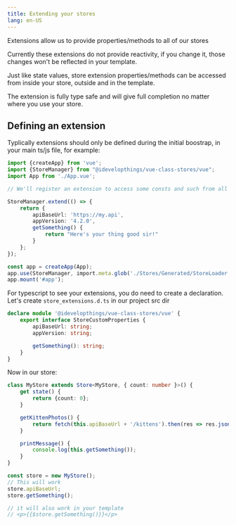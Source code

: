 ```yaml
---
title: Extending your stores
lang: en-US
---
```


Extensions allow us to provide properties/methods to all of our stores

Currently these extensions do not provide reactivity, if you change it, those changes won't be reflected in your
template.

Just like state values, store extension properties/methods can be accessed from inside your store, outside and in the
template.

The extension is fully type safe and will give full completion no matter where you use your store.

## Defining an extension

Typlically extensions should only be defined during the initial boostrap, in your main ts/js file, for example:

```typescript
import {createApp} from 'vue';
import {StoreManager} from "@idevelopthings/vue-class-stores/vue";
import App from './App.vue';

// We'll register an extension to access some consts and such from all our stores

StoreManager.extend(() => {
    return {
        apiBaseUrl: 'https://my.api',
        appVersion: '4.2.0',
        getSomething() {
            return "Here's your thing good sir!"
        }
    };
});

const app = createApp(App);
app.use(StoreManager, import.meta.glob('./Stores/Generated/StoreLoader.ts', {eager: true}));
app.mount('#app');
```

For typescript to see your extensions, you do need to create a declaration.
Let's create `store_extensions.d.ts` in our project src dir

```typescript
declare module '@idevelopthings/vue-class-stores/vue' {
    export interface StoreCustomProperties {
        apiBaseUrl: string;
        appVersion: string;

        getSomething(): string;
    }
}
```

Now in our store:

```typescript
class MyStore extends Store<MyStore, { count: number }>() {
    get state() {
        return {count: 0};
    }

    getKittenPhotos() {
        return fetch(this.apiBaseUrl + '/kittens').then(res => res.json());
    }

    printMessage() {
        console.log(this.getSomething());
    }
}

const store = new MyStore();
// This will work
store.apiBaseUrl;
store.getSomething();

// it will also work in your template
// <p>{{$store.getSomething()}}</p>
```